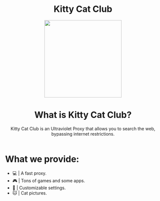 <div align="center">
<h1>Kitty Cat Club</h1>
<img src="/public/img/logo.png" style="width: 250px;"/>
<br/>
<h1>What is Kitty Cat Club?</h1>
Kitty Cat Club is an Ultraviolet Proxy that allows you to search the web, bypassing internet restrictions.
  <br/>
  <br/>
</div>
<h1>What we provide:</h1>
<ul>
<li>💻 | A fast proxy.</li>
<li>🎮 | Tons of games and some apps.</li>
<li>🎨 | Customizable settings.</li>
<li>🐱 | Cat pictures.</li>
</ul>

